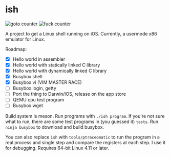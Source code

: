 # ish

[![goto counter](https://img.shields.io/github/search/tbodt/ish/goto.svg)](https://https://github.com/tbodt/ish/search?q=goto)
[![fuck counter](https://img.shields.io/github/search/tbodt/ish/fuck.svg)](https://https://github.com/tbodt/ish/search?q=fuck)

A project to get a Linux shell running on iOS. Currently, a usermode x86 emulator for Linux.

Roadmap:

 - [x] Hello world in assembler
 - [x] Hello world with statically linked C library
 - [x] Hello world with dynamically linked C library
 - [x] Busybox shell
 - [x] Busybox vi (VIM MASTER RACE)
 - [ ] Busybox login, getty
 - [ ] Port the thing to Darwin/iOS, release on the app store
 - [ ] QEMU cpu test program
 - [ ] Busybox wget

Build system is meson. Run programs with `./ish program`. If you're not sure what to run, there are some test programs in (you guessed it) `tests`. Run `ninja busybox` to download and build busybox.

You can also replace `ish` with `tools/ptraceomatic` to run the program in a real process and single step and compare the registers at each step. I use it for debugging. Requires 64-bit Linux 4.11 or later.
